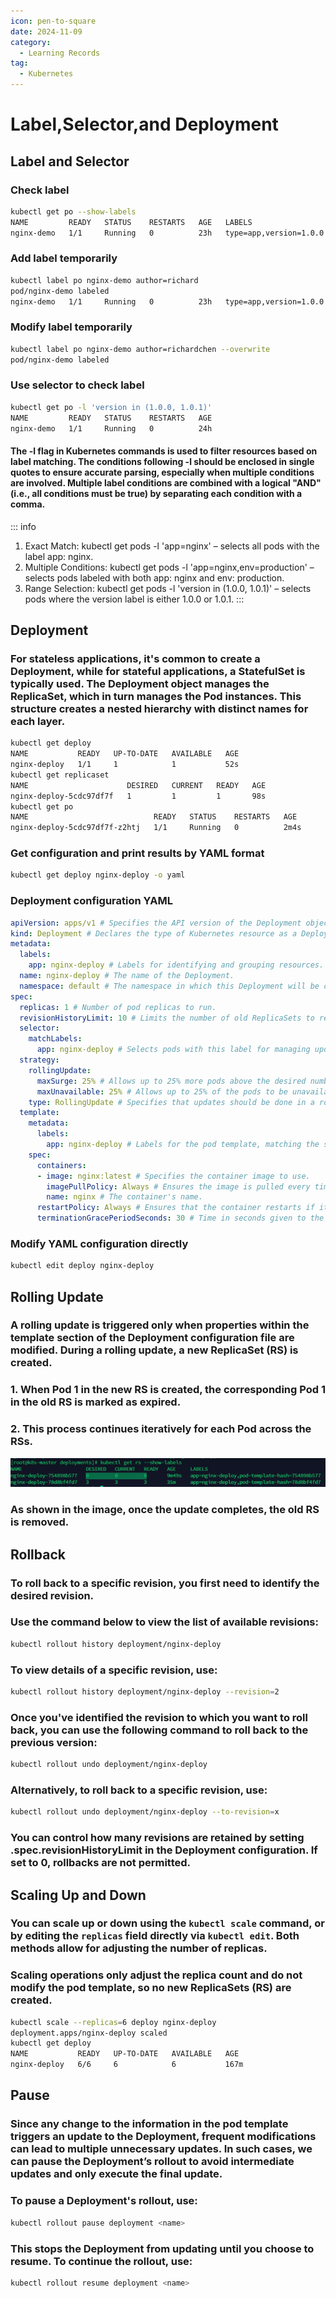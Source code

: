 ```yaml
---
icon: pen-to-square
date: 2024-11-09
category:
  - Learning Records
tag:
  - Kubernetes
---
```


# Label,Selector,and Deployment

## Label and Selector
### Check label
```bash
kubectl get po --show-labels
NAME         READY   STATUS    RESTARTS   AGE   LABELS
nginx-demo   1/1     Running   0          23h   type=app,version=1.0.0
```

### Add label temporarily
```bash
kubectl label po nginx-demo author=richard
pod/nginx-demo labeled
nginx-demo   1/1     Running   0          23h   type=app,version=1.0.0
```

### Modify label temporarily
```bash
kubectl label po nginx-demo author=richardchen --overwrite
pod/nginx-demo labeled
```

### Use selector to check label
```bash
kubectl get po -l 'version in (1.0.0, 1.0.1)'
NAME         READY   STATUS    RESTARTS   AGE
nginx-demo   1/1     Running   0          24h
```
#### The -l flag in Kubernetes commands is used to filter resources based on label matching. The conditions following -l should be enclosed in single quotes to ensure accurate parsing, especially when multiple conditions are involved. Multiple label conditions are combined with a logical "AND" (i.e., all conditions must be true) by separating each condition with a comma.
::: info
1. Exact Match: kubectl get pods -l 'app=nginx' – selects all pods with the label app: nginx.
2. Multiple Conditions: kubectl get pods -l 'app=nginx,env=production' – selects pods labeled with both app: nginx and env: production.
3. Range Selection: kubectl get pods -l 'version in (1.0.0, 1.0.1)' – selects pods where the version label is either 1.0.0 or 1.0.1.
:::


## Deployment

### For stateless applications, it's common to create a Deployment, while for stateful applications, a StatefulSet is typically used. The Deployment object manages the ReplicaSet, which in turn manages the Pod instances. This structure creates a nested hierarchy with distinct names for each layer.

```bash
kubectl get deploy
NAME           READY   UP-TO-DATE   AVAILABLE   AGE
nginx-deploy   1/1     1            1           52s
kubectl get replicaset
NAME                      DESIRED   CURRENT   READY   AGE
nginx-deploy-5cdc97df7f   1         1         1       98s
kubectl get po
NAME                            READY   STATUS    RESTARTS   AGE
nginx-deploy-5cdc97df7f-z2htj   1/1     Running   0          2m4s
```

### Get configuration and print results by YAML format
```bash
kubectl get deploy nginx-deploy -o yaml
```

### Deployment configuration YAML
```yaml
apiVersion: apps/v1 # Specifies the API version of the Deployment object.
kind: Deployment # Declares the type of Kubernetes resource as a Deployment.
metadata:
  labels:
    app: nginx-deploy # Labels for identifying and grouping resources.
  name: nginx-deploy # The name of the Deployment.
  namespace: default # The namespace in which this Deployment will be created.
spec:
  replicas: 1 # Number of pod replicas to run.
  revisionHistoryLimit: 10 # Limits the number of old ReplicaSets to retain for rollback.
  selector:
    matchLabels:
      app: nginx-deploy # Selects pods with this label for managing updates.
  strategy:
    rollingUpdate:
      maxSurge: 25% # Allows up to 25% more pods above the desired number during an update.
      maxUnavailable: 25% # Allows up to 25% of the pods to be unavailable during an update.
    type: RollingUpdate # Specifies that updates should be done in a rolling update fashion.
  template:
    metadata:
      labels:
        app: nginx-deploy # Labels for the pod template, matching the selector.
    spec:
      containers:
      - image: nginx:latest # Specifies the container image to use.
        imagePullPolicy: Always # Ensures the image is pulled every time a pod starts.
        name: nginx # The container's name.
      restartPolicy: Always # Ensures that the container restarts if it crashes.
      terminationGracePeriodSeconds: 30 # Time in seconds given to the pod to shut down gracefully.


```

### Modify YAML configuration directly
```bash
kubectl edit deploy nginx-deploy
```
## Rolling Update
### A rolling update is triggered only when properties within the template section of the Deployment configuration file are modified. During a rolling update, a new ReplicaSet (RS) is created.
### 1. When Pod 1 in the new RS is created, the corresponding Pod 1 in the old RS is marked as expired.
### 2. This process continues iteratively for each Pod across the RSs.
![rollout.png](../../../.vuepress/public/assets/images/rollout.png)
### As shown in the image, once the update completes, the old RS is removed.

## Rollback
### To roll back to a specific revision, you first need to identify the desired revision.

### Use the command below to view the list of available revisions:
```bash
kubectl rollout history deployment/nginx-deploy
```
### To view details of a specific revision, use:
```bash
kubectl rollout history deployment/nginx-deploy --revision=2
```

### Once you've identified the revision to which you want to roll back, you can use the following command to roll back to the previous version:
```bash
kubectl rollout undo deployment/nginx-deploy
````
### Alternatively, to roll back to a specific revision, use:
```bash
kubectl rollout undo deployment/nginx-deploy --to-revision=x
````
### You can control how many revisions are retained by setting .spec.revisionHistoryLimit in the Deployment configuration. If set to 0, rollbacks are not permitted.


## Scaling Up and Down

### You can scale up or down using the `kubectl scale` command, or by editing the `replicas` field directly via `kubectl edit`. Both methods allow for adjusting the number of replicas.
### Scaling operations only adjust the replica count and do not modify the pod template, so no new ReplicaSets (RS) are created.

```bash
kubectl scale --replicas=6 deploy nginx-deploy
deployment.apps/nginx-deploy scaled
kubectl get deploy
NAME           READY   UP-TO-DATE   AVAILABLE   AGE
nginx-deploy   6/6     6            6           167m
```

## Pause
### Since any change to the information in the pod template triggers an update to the Deployment, frequent modifications can lead to multiple unnecessary updates. In such cases, we can pause the Deployment’s rollout to avoid intermediate updates and only execute the final update.

### To pause a Deployment's rollout, use:
```bash
kubectl rollout pause deployment <name>
```
### This stops the Deployment from updating until you choose to resume. To continue the rollout, use:
```bash
kubectl rollout resume deployment <name>
```